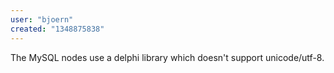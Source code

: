 ```yaml
---
user: "bjoern"
created: "1348875838"
---
```


The MySQL nodes use a  delphi library which doesn't support unicode/utf-8.

